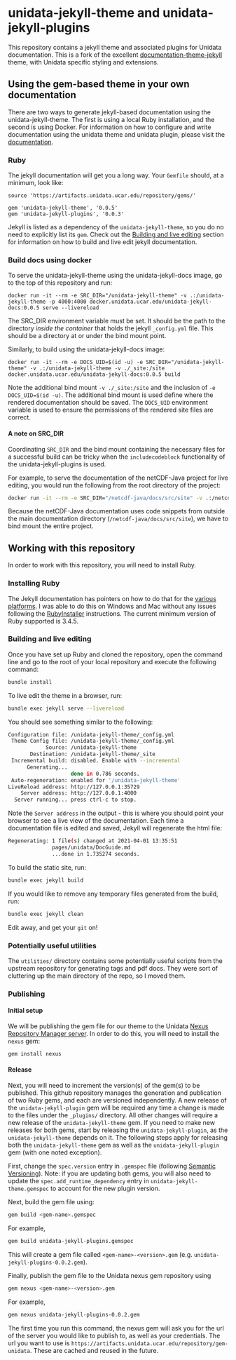 # unidata-jekyll-theme and unidata-jekyll-plugins

This repository contains a jekyll theme and associated plugins for Unidata documentation.
This is a fork of the excellent [documentation-theme-jekyll](https://idratherbewriting.com/documentation-theme-jekyll) theme, with Unidata specific styling and extensions.

## Using the gem-based theme in your own documentation

There are two ways to generate jekyll-based documentation using the unidata-jekyll-theme.
The first is using a local Ruby installation, and the second is using Docker.
For information on how to configure and write documentation using the unidata theme and unidata plugin, please visit the [documentation](https://unidata.github.io/unidata-jekyll-theme/).

### Ruby

The jekyll documentation will get you a long way.
Your `Gemfile` should, at a minimum, look like:

```shell
source 'https://artifacts.unidata.ucar.edu/repository/gems/'

gem 'unidata-jekyll-theme', '0.0.5'
gem 'unidata-jekyll-plugins', '0.0.3'
```

Jekyll is listed as a dependency of the `unidata-jekyll-theme`, so you do no need to explicitly list its `gem`.
Check out the [Building and live editing](#Building-and-live-editing) section for information on how to build and live edit jekyll documentation.

### Build docs using docker

To serve the unidata-jekyll-theme using the unidata-jekyll-docs image, go to the top of this repository and run:

```shell
docker run -it --rm -e SRC_DIR="/unidata-jekyll-theme" -v .:/unidata-jekyll-theme -p 4000:4000 docker.unidata.ucar.edu/unidata-jekyll-docs:0.0.5 serve --livereload
```

The SRC_DIR environment variable must be set.
It should be the path to the directory _inside the container_ that holds the jekyll `_config.yml` file.
This should be a directory at or under the bind mount point.

Similarly, to build using the unidata-jekyll-docs image:

```shell
docker run -it --rm -e DOCS_UID=$(id -u) -e SRC_DIR="/unidata-jekyll-theme" -v .:/unidata-jekyll-theme -v ./_site:/site docker.unidata.ucar.edu/unidata-jekyll-docs:0.0.5 build
```

Note the additional bind mount `-v ./_site:/site` and the inclusion of `-e DOCS_UID=$(id -u)`.
The additional bind mount is used define where the rendered documentation should be saved.
The `DOCS_UID` environment variable is used to ensure the permissions of the rendered site files are correct.

#### A note on SRC_DIR

Coordinating `SRC_DIR` and the bind mount containing the necessary files for a successful build can be tricky when the `includecodeblock` functionality of the unidata-jekyll-plugins is used.

For example, to serve the documentation of the netCDF-Java project for live editing, you would run the following from the root directory of the project:

```sh
docker run -it --rm -e SRC_DIR="/netcdf-java/docs/src/site" -v .:/netcdf-java -p 4005:4005 unidata-jekyll-docs:latest serve --livereload
```

Because the netCDF-Java documentation uses code snippets from outside the main documentation directory (`/netcdf-java/docs/src/site`), we have to bind mount the entire project.

## Working with this repository

In order to work with this repository, you will need to install Ruby.

### Installing Ruby
The Jekyll documentation has pointers on how to do that for the [various platforms](https://jekyllrb.com/docs/installation/).
I was able to do this on Windows and Mac without any issues following the [RubyInstaller](https://jekyllrb.com/docs/installation/windows/#installation-via-rubyinstaller) instructions.
The current minimum version of Ruby supported is 3.4.5.

### Building and live editing

Once you have set up Ruby and cloned the repository, open the command line and go to the root of your local repository and execute the following command:

~~~sh
bundle install
~~~

To live edit the theme in a browser, run:

~~~sh
bundle exec jekyll serve --livereload
~~~

You should see something similar to the following:

~~~sh
Configuration file: /unidata-jekyll-theme/_config.yml
 Theme Config file: /unidata-jekyll-theme/_config.yml
            Source: /unidata-jekyll-theme
       Destination: /unidata-jekyll-theme/_site
 Incremental build: disabled. Enable with --incremental
      Generating...
                    done in 0.786 seconds.
 Auto-regeneration: enabled for '/unidata-jekyll-theme'
LiveReload address: http://127.0.0.1:35729
    Server address: http://127.0.0.1:4000
  Server running... press ctrl-c to stop.
~~~

Note the `Server address` in the output - this is where you should point your browser to see a live view of the documentation.
Each time a documentation file is edited and saved, Jekyll will regenerate the html file:

~~~sh
Regenerating: 1 file(s) changed at 2021-04-01 13:35:51
              pages/unidata/DocGuide.md
              ...done in 1.735274 seconds.
~~~

To build the static site, run:

~~~sh
bundle exec jekyll build
~~~

If you would like to remove any temporary files generated from the build, run:

~~~sh
bundle exec jekyll clean
~~~

Edit away, and get your `git` on!

### Potentially useful utilities

The `utilities/` directory contains some potentially useful scripts from the upstream repository for generating tags and pdf docs.
They were sort of cluttering up the main directory of the repo, so I moved them.

### Publishing

#### Initial setup

We will be publishing the gem file for our theme to the Unidata [Nexus Repository Manager server](https://artifacts.unidata.ucar.edu/#browse/browse:gem-unidata).
In order to do this, you will need to install the `nexus` gem:

~~~sh
gem install nexus
~~~

#### Release

Next, you will need to increment the version(s) of the gem(s) to be published.
This github repository manages the generation and publication of two Ruby gems, and each are versioned independently.
A new release of the `unidata-jekyll-plugin` gem will be required any time a change is made to the files under the `_plugins/` directory.
All other changes will require a new release of the `unidata-jekyll-theme` gem.
If you need to make new releases for both gems, start by releasing the `unidata-jekyll-plugin`, as the `unidata-jekyll-theme` depends on it.
The following steps apply for releasing both the `unidata-jekyll-theme` gem as well as the `unidata-jekyll-plugin` gem (with one noted exception).

First, change the `spec.version` entry in `.gemspec` file (following [Semantic Versioning](https://semver.org/)).
Note: if you are updating both gems, you will also need to update the `spec.add_runtime_dependency` entry in `unidata-jekyll-theme.gemspec` to account for the new plugin version.

Next, build the gem file using:

~~~sh
gem build <gem-name>.gemspec
~~~

For example,

~~~sh
gem build unidata-jekyll-plugins.gemspec
~~~

This will create a gem file called `<gem-name>-<version>.gem` (e.g. `unidata-jekyll-plugins-0.0.2.gem`).

Finally, publish the gem file to the Unidata nexus gem repository using

~~~sh
gem nexus <gem-name>-<version>.gem
~~~

For example,

~~~sh
gem nexus unidata-jekyll-plugins-0.0.2.gem
~~~

The first time you run this command, the nexus gem will ask you for the url of the server you would like to publish to, as well as your credentials.
The url you want to use is `https://artifacts.unidata.ucar.edu/repository/gem-unidata`.
These are cached and reused in the future.
